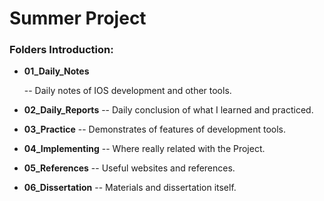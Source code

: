 # Summer Project

### Folders Introduction:

- **01_Daily_Notes**

  -- Daily notes of IOS development and other tools.

- **02_Daily_Reports**
  -- Daily conclusion of what I learned and practiced.
  
- **03_Practice**
  -- Demonstrates of features of development tools.
  
- **04_Implementing**
  -- Where really related with the Project.
  
- **05_References**
  -- Useful websites and references.
  
- **06_Dissertation**
  -- Materials and dissertation itself.
